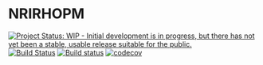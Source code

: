 # NRIRHOPM

[![Project Status: WIP - Initial development is in progress, but there has not yet been a stable, usable release suitable for the public.](http://www.repostatus.org/badges/latest/wip.svg)](http://www.repostatus.org/#wip)
[![Build Status](https://travis-ci.org/Gnimuc/NRIRHOPM.jl.svg?branch=master)](https://travis-ci.org/Gnimuc/NRIRHOPM.jl)
[![Build status](https://ci.appveyor.com/api/projects/status/r67i6m7xhp9hinei/branch/master?svg=true)](https://ci.appveyor.com/project/Gnimuc/nrirhopm-jl/branch/master)
[![codecov](https://codecov.io/gh/Gnimuc/NRIRHOPM.jl/branch/master/graph/badge.svg)](https://codecov.io/gh/Gnimuc/NRIRHOPM.jl)
